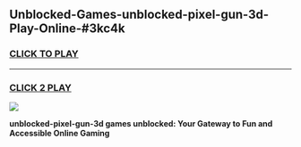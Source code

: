 
## Unblocked-Games-unblocked-pixel-gun-3d-Play-Online-#3kc4k
<h3>
<a href="https://premium.freeplayer.one?title=unblocked-pixel-gun-3d&ref=24F">CLICK TO PLAY</a></h3>
<hr>

<h3>
<a href="https://premium.freeplayer.one?title=unblocked-pixel-gun-3d&ref=24F">CLICK 2 PLAY</a>
  
</h3>

<a href="https://premium.freeplayer.one?title=unblocked-pixel-gun-3d&ref=24F/"><img src="https://clearcache.store/games.png"></a>


**unblocked-pixel-gun-3d games unblocked: Your Gateway to Fun and Accessible Online Gaming**
